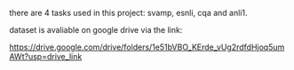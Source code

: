 
there are 4 tasks used in this project: svamp, esnli, cqa and anli1.

dataset is avaliable on google drive via the link:

https://drive.google.com/drive/folders/1e51bVBO_KErde_vUg2rdfdHjoq5umAWt?usp=drive_link

